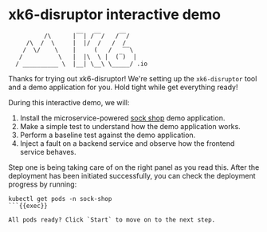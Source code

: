 # xk6-disruptor interactive demo

```
          /\      |‾‾| /‾‾/   /‾‾/
     /\  /  \     |  |/  /   /  /
    /  \/    \    |     (   /   ‾‾\
   /          \   |  |\  \ |  (‾)  |
  / __________ \  |__| \__\ \_____/ .io
```

Thanks for trying out xk6-disruptor! We're setting up the `xk6-disruptor` tool and a demo application for you. Hold tight while get everything ready!

During this interactive demo, we will:

1. Install the microservice-powered [sock shop](https://github.com/microservices-demo/microservices-demo) demo application.
2. Make a simple test to understand how the demo application works.
3. Perform a baseline test against the demo application.
4. Inject a fault on a backend service and observe how the frontend service behaves.

Step one is being taking care of on the right panel as you read this. After the deployment has been initiated successfully, you can check the deployment progress by running:

```
kubectl get pods -n sock-shop
```{{exec}}

All pods ready? Click `Start` to move on to the next step.

